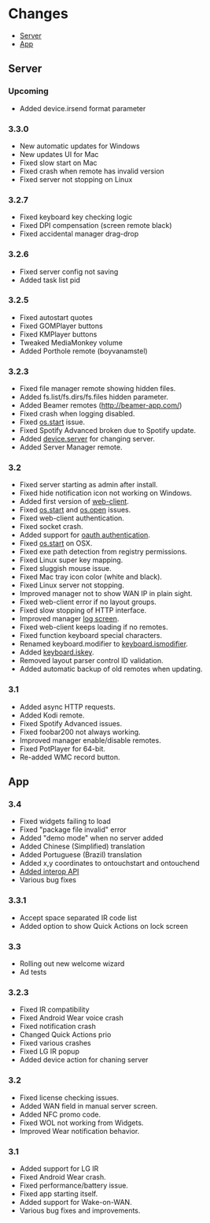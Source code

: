 # Changes
* [Server](#server)
* [App](#app)


## Server

### Upcoming
* Added device.irsend format parameter

### 3.3.0
* New automatic updates for Windows
* New updates UI for Mac
* Fixed slow start on Mac
* Fixed crash when remote has invalid version
* Fixed server not stopping on Linux

### 3.2.7
* Fixed keyboard key checking logic
* Fixed DPI compensation (screen remote black)
* Fixed accidental manager drag-drop

### 3.2.6
* Fixed server config not saving
* Added task list pid

### 3.2.5
* Fixed autostart quotes
* Fixed GOMPlayer buttons
* Fixed KMPlayer buttons
* Tweaked MediaMonkey volume
* Added Porthole remote (boyvanamstel)

### 3.2.3
* Fixed file manager remote showing hidden files.
* Added fs.list/fs.dirs/fs.files hidden parameter.
* Added Beamer remotes (http://beamer-app.com/)
* Fixed crash when logging disabled.
* Fixed [os.start](/libs/os.md#osstart-command-arg1-arg2--) issue.
* Fixed Spotify Advanced broken due to Spotify update.
* Added [device.server](/libs/device.md#deviceserver-name-) for changing server.
* Added Server Manager remote.

### 3.2
* Fixed server starting as admin after install.
* Fixed hide notification icon not working on Windows.
* Added first version of [web-client](http://localhost:9510/client).
* Fixed [os.start](/libs/os.md#osstart-command-arg1-arg2--) and [os.open](/libs/os.md#osopen-path-args-) issues.
* Fixed web-client authentication.
* Fixed socket crash.
* Added support for [oauth authentication](http://localhost:9510/web/#/status/connect).
* Fixed [os.start](/libs/os.md#osstart-command-arg1-arg2--) on OSX.
* Fixed exe path detection from registry permissions.
* Fixed Linux super key mapping.
* Fixed sluggish mouse issue.
* Fixed Mac tray icon color (white and black).
* Fixed Linux server not stopping.
* Improved manager not to show WAN IP in plain sight.
* Fixed web-client error if no layout groups.
* Fixed slow stopping of HTTP interface.
* Improved manager [log screen](http://localhost:9510/web/#/log).
* Fixed web-client keeps loading if no remotes.
* Fixed function keyboard special characters.
* Renamed keyboard.modifier to [keyboard.ismodifier](/libs/keyboard.md#keyboardismodifier-key-).
* Added [keyboard.iskey](/libs/keyboard.md#keyboardiskey-key-).
* Removed layout parser control ID validation.
* Added automatic backup of old remotes when updating.

### 3.1
* Added async HTTP requests.
* Added Kodi remote.
* Fixed Spotify Advanced issues.
* Fixed foobar200 not always working.
* Improved manager enable/disable remotes.
* Fixed PotPlayer for 64-bit.
* Re-added WMC record button.

## App

### 3.4
* Fixed widgets failing to load
* Fixed "package file invalid" error
* Added "demo mode" when no server added
* Added Chinese (Simplified) translation
* Added Portuguese (Brazil) translation
* Added x,y coordinates to ontouchstart and ontouchend
* [Added interop API](https://github.com/unifiedremote/Intent-Tester)
* Various bug fixes

### 3.3.1
* Accept space separated IR code list
* Added option to show Quick Actions on lock screen

### 3.3
* Rolling out new welcome wizard
* Ad tests

### 3.2.3
* Fixed IR compatibility
* Fixed Android Wear voice crash
* Fixed notification crash
* Changed Quick Actions prio
* Fixed various crashes
* Fixed LG IR popup
* Added device action for chaning server

### 3.2
* Fixed license checking issues.
* Added WAN field in manual server screen.
* Added NFC promo code.
* Fixed WOL not working from Widgets.
* Improved Wear notification behavior.

### 3.1
* Added support for LG IR
* Fixed Android Wear crash.
* Fixed performance/battery issue.
* Fixed app starting itself.
* Added support for Wake-on-WAN.
* Various bug fixes and improvements.
